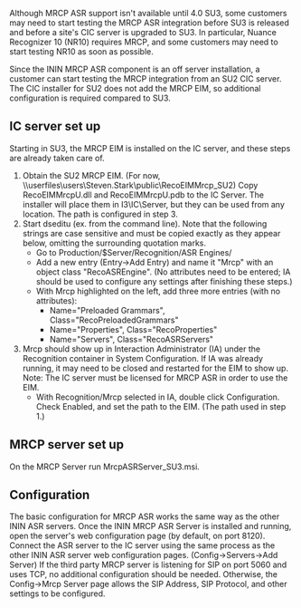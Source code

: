 Although MRCP ASR support isn't available until 4.0 SU3, some customers may need to start testing the MRCP ASR integration before SU3 is released and before a site's CIC server is upgraded to SU3. In particular, Nuance Recognizer 10 (NR10) requires MRCP, and some customers may need to start testing NR10 as soon as possible.

Since the ININ MRCP ASR component is an off server installation, a customer can start testing the MRCP integration from an SU2 CIC server. The CIC installer for SU2 does not add the MRCP EIM, so additional configuration is required compared to SU3.

## IC server set up

Starting in SU3, the MRCP EIM is installed on the IC server, and these steps are already taken care of.

  1. Obtain the SU2 MRCP EIM. (For now, \\\userfiles\users\Steven.Stark\public\RecoEIMMrcp_SU2) Copy RecoEIMMrcpU.dll and RecoEIMMrcpU.pdb to the IC Server. The installer will place them in I3\IC\Server\, but they can be used from any location. The path is configured in step 3.
  2. Start dseditu (ex. from the command line). Note that the following strings are case sensitive and must be copied exactly as they appear below, omitting the surrounding quotation marks. 
     * Go to Production/$Server/Recognition/ASR Engines/
     * Add a new entry (Entry->Add Entry) and name it "Mrcp" with an object class "RecoASREngine". (No attributes need to be entered; IA should be used to configure any settings after finishing these steps.)
     * With Mrcp highlighted on the left, add three more entries (with no attributes): 
       * Name="Preloaded Grammars", Class="RecoPreloadedGrammars"
       * Name="Properties", Class="RecoProperties"
       * Name="Servers", Class="RecoASRServers"
  3. Mrcp should show up in Interaction Administrator (IA) under the Recognition container in System Configuration. If IA was already running, it may need to be closed and restarted for the EIM to show up. Note: The IC server must be licensed for MRCP ASR in order to use the EIM. 
     * With Recognition/Mrcp selected in IA, double click Configuration. Check Enabled, and set the path to the EIM. (The path used in step 1.)



## MRCP server set up

On the MRCP Server run MrcpASRServer_SU3.msi.

## Configuration

The basic configuration for MRCP ASR works the same way as the other ININ ASR servers. Once the ININ MRCP ASR Server is installed and running, open the server's web configuration page (by default, on port 8120). Connect the ASR server to the IC server using the same process as the other ININ ASR server web configuration pages. (Config->Servers->Add Server) If the third party MRCP server is listening for SIP on port 5060 and uses TCP, no additional configuration should be needed. Otherwise, the Config->Mrcp Server page allows the SIP Address, SIP Protocol, and other settings to be configured.
